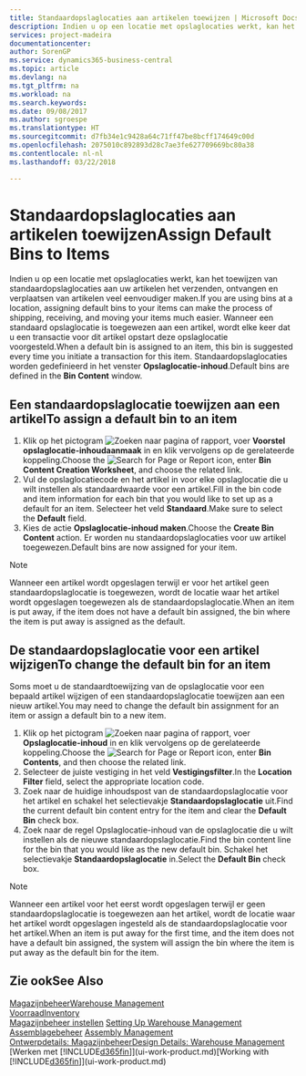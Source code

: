 ```yaml
---
title: Standaardopslaglocaties aan artikelen toewijzen | Microsoft Docs
description: Indien u op een locatie met opslaglocaties werkt, kan het toewijzen van standaardopslaglocaties aan uw artikelen het verzenden, ontvangen en verplaatsen van artikelen veel eenvoudiger maken. Wanneer een standaard opslaglocatie is toegewezen aan een artikel, wordt elke keer dat u een transactie voor dit artikel opstart deze opslaglocatie voorgesteld.
services: project-madeira
documentationcenter: 
author: SorenGP
ms.service: dynamics365-business-central
ms.topic: article
ms.devlang: na
ms.tgt_pltfrm: na
ms.workload: na
ms.search.keywords: 
ms.date: 09/08/2017
ms.author: sgroespe
ms.translationtype: HT
ms.sourcegitcommit: d7fb34e1c9428a64c71ff47be8bcff174649c00d
ms.openlocfilehash: 2075010c892893d28c7ae3fe627709669bc80a38
ms.contentlocale: nl-nl
ms.lasthandoff: 03/22/2018

---
```

# <a name="assign-default-bins-to-items"></a><span data-ttu-id="aa54e-104">Standaardopslaglocaties aan artikelen toewijzen</span><span class="sxs-lookup"><span data-stu-id="aa54e-104">Assign Default Bins to Items</span></span>
<span data-ttu-id="aa54e-105">Indien u op een locatie met opslaglocaties werkt, kan het toewijzen van standaardopslaglocaties aan uw artikelen het verzenden, ontvangen en verplaatsen van artikelen veel eenvoudiger maken.</span><span class="sxs-lookup"><span data-stu-id="aa54e-105">If you are using bins at a location, assigning default bins to your items can make the process of shipping, receiving, and moving your items much easier.</span></span> <span data-ttu-id="aa54e-106">Wanneer een standaard opslaglocatie is toegewezen aan een artikel, wordt elke keer dat u een transactie voor dit artikel opstart deze opslaglocatie voorgesteld.</span><span class="sxs-lookup"><span data-stu-id="aa54e-106">When a default bin is assigned to an item, this bin is suggested every time you initiate a transaction for this item.</span></span> <span data-ttu-id="aa54e-107">Standaardopslaglocaties worden gedefinieerd in het venster **Opslaglocatie-inhoud**.</span><span class="sxs-lookup"><span data-stu-id="aa54e-107">Default bins are defined in the **Bin Content** window.</span></span>  

## <a name="to-assign-a-default-bin-to-an-item"></a><span data-ttu-id="aa54e-108">Een standaardopslaglocatie toewijzen aan een artikel</span><span class="sxs-lookup"><span data-stu-id="aa54e-108">To assign a default bin to an item</span></span>
1.  <span data-ttu-id="aa54e-109">Klik op het pictogram ![Zoeken naar pagina of rapport](media/ui-search/search_small.png "pictogram Zoeken naar pagina of rapport"), voer **Voorstel opslaglocatie-inhoudaanmaak** in en klik vervolgens op de gerelateerde koppeling.</span><span class="sxs-lookup"><span data-stu-id="aa54e-109">Choose the ![Search for Page or Report](media/ui-search/search_small.png "Search for Page or Report icon") icon, enter **Bin Content Creation Worksheet**, and choose the related link.</span></span>  
2.  <span data-ttu-id="aa54e-110">Vul de opslaglocatiecode en het artikel in voor elke opslaglocatie die u wilt instellen als standaardwaarde voor een artikel.</span><span class="sxs-lookup"><span data-stu-id="aa54e-110">Fill in the bin code and item information for each bin that you would like to set up as a default for an item.</span></span> <span data-ttu-id="aa54e-111">Selecteer het veld **Standaard**.</span><span class="sxs-lookup"><span data-stu-id="aa54e-111">Make sure to select the **Default** field.</span></span>  
3.  <span data-ttu-id="aa54e-112">Kies de actie **Opslaglocatie-inhoud maken**.</span><span class="sxs-lookup"><span data-stu-id="aa54e-112">Choose the **Create Bin Content** action.</span></span> <span data-ttu-id="aa54e-113">Er worden nu standaardopslaglocaties voor uw artikel toegewezen.</span><span class="sxs-lookup"><span data-stu-id="aa54e-113">Default bins are now assigned for your item.</span></span>  

> [!NOTE]  
>  <span data-ttu-id="aa54e-114">Wanneer een artikel wordt opgeslagen terwijl er voor het artikel geen standaardopslaglocatie is toegewezen, wordt de locatie waar het artikel wordt opgeslagen toegewezen als de standaardopslaglocatie.</span><span class="sxs-lookup"><span data-stu-id="aa54e-114">When an item is put away, if the item does not have a default bin assigned, the bin where the item is put away is assigned as the default.</span></span>  

## <a name="to-change-the-default-bin-for-an-item"></a><span data-ttu-id="aa54e-115">De standaardopslaglocatie voor een artikel wijzigen</span><span class="sxs-lookup"><span data-stu-id="aa54e-115">To change the default bin for an item</span></span>  
<span data-ttu-id="aa54e-116">Soms moet u de standaardtoewijzing van de opslaglocatie voor een bepaald artikel wijzigen of een standaardopslaglocatie toewijzen aan een nieuw artikel.</span><span class="sxs-lookup"><span data-stu-id="aa54e-116">You may need to change the default bin assignment for an item or assign a default bin to a new item.</span></span>    
1.  <span data-ttu-id="aa54e-117">Klik op het pictogram ![Zoeken naar pagina of rapport](media/ui-search/search_small.png "pictogram Zoeken naar pagina of rapport"), voer **Opslaglocatie-inhoud** in en klik vervolgens op de gerelateerde koppeling.</span><span class="sxs-lookup"><span data-stu-id="aa54e-117">Choose the ![Search for Page or Report](media/ui-search/search_small.png "Search for Page or Report icon") icon, enter **Bin Contents**, and then choose the related link.</span></span>  
2.  <span data-ttu-id="aa54e-118">Selecteer de juiste vestiging in het veld **Vestigingsfilter**.</span><span class="sxs-lookup"><span data-stu-id="aa54e-118">In the **Location Filter** field, select the appropriate location code.</span></span>  
3.  <span data-ttu-id="aa54e-119">Zoek naar de huidige inhoudspost van de standaardopslaglocatie voor het artikel en schakel het selectievakje **Standaardopslaglocatie** uit.</span><span class="sxs-lookup"><span data-stu-id="aa54e-119">Find the current default bin content entry for the item and clear the **Default Bin** check box.</span></span>  
4.  <span data-ttu-id="aa54e-120">Zoek naar de regel Opslaglocatie-inhoud van de opslaglocatie die u wilt instellen als de nieuwe standaardopslaglocatie.</span><span class="sxs-lookup"><span data-stu-id="aa54e-120">Find the bin content line for the bin that you would like as the new default bin.</span></span> <span data-ttu-id="aa54e-121">Schakel het selectievakje **Standaardopslaglocatie** in.</span><span class="sxs-lookup"><span data-stu-id="aa54e-121">Select the **Default Bin** check box.</span></span>  

> [!NOTE]  
>  <span data-ttu-id="aa54e-122">Wanneer een artikel voor het eerst wordt opgeslagen terwijl er geen standaardopslaglocatie is toegewezen aan het artikel, wordt de locatie waar het artikel wordt opgeslagen ingesteld als de standaardopslaglocatie voor het artikel.</span><span class="sxs-lookup"><span data-stu-id="aa54e-122">When an item is put away for the first time, and the item does not have a default bin assigned, the system will assign the bin where the item is put away as the default bin for the item.</span></span>  

## <a name="see-also"></a><span data-ttu-id="aa54e-123">Zie ook</span><span class="sxs-lookup"><span data-stu-id="aa54e-123">See Also</span></span>  
[<span data-ttu-id="aa54e-124">Magazijnbeheer</span><span class="sxs-lookup"><span data-stu-id="aa54e-124">Warehouse Management</span></span>](warehouse-manage-warehouse.md)  
[<span data-ttu-id="aa54e-125">Voorraad</span><span class="sxs-lookup"><span data-stu-id="aa54e-125">Inventory</span></span>](inventory-manage-inventory.md)  
<span data-ttu-id="aa54e-126">[Magazijnbeheer instellen](warehouse-setup-warehouse.md)   </span><span class="sxs-lookup"><span data-stu-id="aa54e-126">[Setting Up Warehouse Management](warehouse-setup-warehouse.md)   </span></span>  
<span data-ttu-id="aa54e-127">[Assemblagebeheer](assembly-assemble-items.md)  </span><span class="sxs-lookup"><span data-stu-id="aa54e-127">[Assembly Management](assembly-assemble-items.md)  </span></span>  
[<span data-ttu-id="aa54e-128">Ontwerpdetails: Magazijnbeheer</span><span class="sxs-lookup"><span data-stu-id="aa54e-128">Design Details: Warehouse Management</span></span>](design-details-warehouse-management.md)  
<span data-ttu-id="aa54e-129">[Werken met [!INCLUDE[d365fin](includes/d365fin_md.md)]](ui-work-product.md)</span><span class="sxs-lookup"><span data-stu-id="aa54e-129">[Working with [!INCLUDE[d365fin](includes/d365fin_md.md)]](ui-work-product.md)</span></span>

